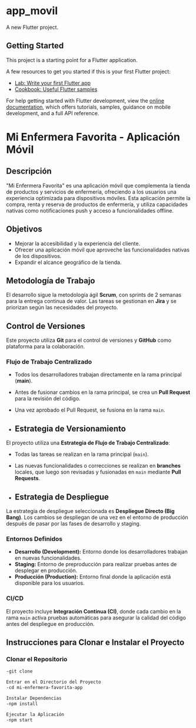 # app_movil

A new Flutter project.

## Getting Started

This project is a starting point for a Flutter application.

A few resources to get you started if this is your first Flutter project:

- [Lab: Write your first Flutter app](https://docs.flutter.dev/get-started/codelab)
- [Cookbook: Useful Flutter samples](https://docs.flutter.dev/cookbook)

For help getting started with Flutter development, view the
[online documentation](https://docs.flutter.dev/), which offers tutorials,
samples, guidance on mobile development, and a full API reference.

# Mi Enfermera Favorita - Aplicación Móvil

## Descripción
"Mi Enfermera Favorita" es una aplicación móvil que complementa la tienda de productos y servicios de enfermería, ofreciendo a los usuarios una experiencia optimizada para dispositivos móviles. Esta aplicación permite la compra, renta y reserva de productos de enfermería, y utiliza capacidades nativas como notificaciones push y acceso a funcionalidades offline.

## Objetivos
- Mejorar la accesibilidad y la experiencia del cliente.
- Ofrecer una aplicación móvil que aproveche las funcionalidades nativas de los dispositivos.
- Expandir el alcance geográfico de la tienda.
  
## Metodología de Trabajo
El desarrollo sigue la metodología ágil **Scrum**, con sprints de 2 semanas para la entrega continua de valor. Las tareas se gestionan en **Jira** y se priorizan según las necesidades del proyecto.

## Control de Versiones
Este proyecto utiliza **Git** para el control de versiones y **GitHub** como plataforma para la colaboración.

### Flujo de Trabajo Centralizado
- Todos los desarrolladores trabajan directamente en la rama principal (**main**).
- Antes de fusionar cambios en la rama principal, se crea un **Pull Request** para la revisión del código.
- Una vez aprobado el Pull Request, se fusiona en la rama `main`.

- ## Estrategia de Versionamiento
El proyecto utiliza una **Estrategia de Flujo de Trabajo Centralizado**:
- Todas las tareas se realizan en la rama principal (`main`).
- Las nuevas funcionalidades o correcciones se realizan en **branches** locales, que luego son revisadas y fusionadas en `main` mediante **Pull Requests**.

- ## Estrategia de Despliegue
La estrategia de despliegue seleccionada es **Despliegue Directo (Big Bang)**. Los cambios se despliegan de una vez en el entorno de producción después de pasar por las fases de desarrollo y staging.

### Entornos Definidos
- **Desarrollo (Development):** Entorno donde los desarrolladores trabajan en nuevas funcionalidades.
- **Staging:** Entorno de preproducción para realizar pruebas antes de desplegar en producción.
- **Producción (Production):** Entorno final donde la aplicación está disponible para los usuarios.

### CI/CD
El proyecto incluye **Integración Continua (CI)**, donde cada cambio en la rama `main` activa pruebas automáticas para asegurar la calidad del código antes del despliegue en producción.

## Instrucciones para Clonar e Instalar el Proyecto

### Clonar el Repositorio
```bash
-git clone

Entrar en el Directorio del Proyecto
-cd mi-enfermera-favorita-app

Instalar Dependencias
-npm install

Ejecutar la Aplicación
-npm start
